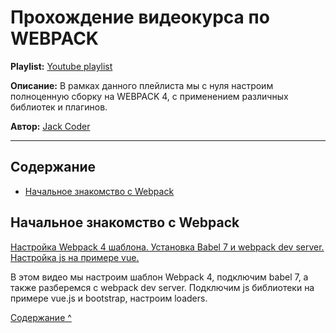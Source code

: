 # Прохождение видеокурса по WEBPACK

**Playlist:** [Youtube playlist](https://www.youtube.com/playlist?list=PLkCrmfIT6LBQWN02hNj6r1daz7965GxsV)

**Описание:** В рамках данного плейлиста мы с нуля настроим полноценную сборку на WEBPACK 4, с применением различных библиотек и плагинов.

**Автор:** [Jack Coder](https://www.youtube.com/channel/UCDtQ4kJos22sCdYtNDB_4Cg)

---
<a id="contain"></a>
## Содержание
 - [Начальное знакомство с Webpack](#lesson_1)

<a id="lesson_1"></a>
## Начальное знакомство с Webpack

[Настройка Webpack 4 шаблона. Установка Babel 7 и webpack dev server. Настройка js на примере vue.](https://www.youtube.com/watch?v=JcKRovPhGo8&list=PLkCrmfIT6LBQWN02hNj6r1daz7965GxsV)

В этом видео мы настроим шаблон Webpack 4, подключим babel 7, а также разберемся с  webpack dev server.  Подключим js библиотеки на примере vue.js и bootstrap, настроим loaders.

[Содержание ^](#contain)
